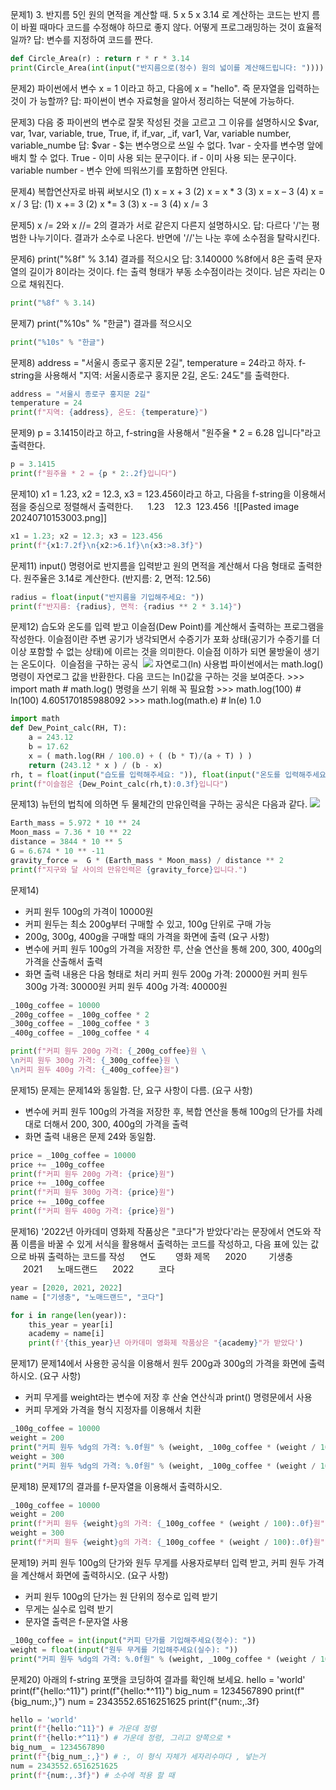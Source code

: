 
문제1) 3. 반지름 5인 원의 면적을 계산할 때. 5 x 5 x 3.14 로 계산하는 코드는 반지 름이 바뀔
 때마다 코드를 수정해야 하므로 좋지 않다. 어떻게 프로그래밍하는 것이 효율적일까?
 답: 변수를 지정하여 코드를 짠다.
```python
def Circle_Area(r) : return r * r * 3.14
print(Circle_Area(int(input("반지름으로(정수) 원의 넓이를 계산해드립니다: "))))
```

문제2) 파이썬에서 변수 x = 1 이라고 하고, 다음에 x = "hello". 즉 문자열을 입력하는 것이 가
능할까?
답: 파이썬이 변수 자료형을 알아서 정리하는 덕분에 가능하다.

문제3) 다음 중 파이썬의 변수로 잘못 작성된 것을 고르고 그 이유를 설명하시오
$var, var, 1var, variable, true, True, if, if_var, _if, var1,
Var, variable number, variable_numbe
답:
$var - $는 변수명으로 쓰일 수 없다.
1var - 숫자를 변수명 앞에 배치 할 수 없다.
True - 이미 사용 되는 문구이다.
if - 이미 사용 되는 문구이다.
variable number - 변수 안에 띄워쓰기를 포함하면 안된다.
  
문제4) 복합연산자로 바꿔 써보시오
(1) x = x + 3 (2) x = x * 3
(3) x = x – 3 (4) x = x / 3
답:
(1) x += 3
(2) x *= 3
(3) x -= 3
(4) x /= 3

문제5) x /= 2와 x //= 2의 결과가 서로 같은지 다른지 설명하시오.
답: 다르다
'/'는 평범한 나누기이다. 결과가 소수로 나온다.
반면에 '//'는 나눈 후에 소수점을 탈락시킨다.

문제6) print("%8f" % 3.14) 결과를 적으시오
답: 3.140000
%8f에서 8은 출력 문자열의 길이가 8이라는 것이다.
f는 출력 형태가 부동 소수점이라는 것이다.
남은 자리는 0으로 채워진다.
```python
print("%8f" % 3.14)
```

문제7) print("%10s" % "한글") 결과를 적으시오
```python
print("%10s" % "한글")
```

문제8) address = "서울시 종로구 홍지문 2길", temperature = 24라고 하자. f-string을 사용해서 "지역: 서울시종로구 홍지문 2길, 온도: 24도"를 출력한다.
```python
address = "서울시 종로구 홍지문 2길"
temperature = 24
print(f"지역: {address}, 온도: {temperature}")
```

문제9) p = 3.1415이라고 하고, f-string을 사용해서 "원주율 * 2 = 6.28 입니다"라고 출력한다.
```python
p = 3.1415
print(f"원주율 * 2 = {p * 2:.2f}입니다")
```

문제10) x1 = 1.23, x2 = 12.3, x3 = 123.456이라고 하고, 다음을 f-string을 이용해서 점을 중심으로 정렬해서 출력한다.
     1.23
   12.3
 123.456
 ![[Pasted image 20240710153003.png]]
```python
x1 = 1.23; x2 = 12.3; x3 = 123.456
print(f"{x1:7.2f}\n{x2:>6.1f}\n{x3:>8.3f}")
```

문제11) input() 명령어로 반지름을 입력받고 원의 면적을 계산해서 다음 형태로 출력한다. 원주율은 3.14로 계산한다. (반지름: 2, 면적: 12.56)
```python
radius = float(input("반지름을 기입해주세요: "))
print(f"반지름: {radius}, 면적: {radius ** 2 * 3.14}")
```

문제12) 습도와 온도를 입력 받고 이슬점(Dew Point)를 계산해서 출력하는 프로그램을 작성한다.
이슬점이란 주변 공기가 냉각되면서 수증기가 포화 상태(공기가 수증기를 더 이상 포함할 수 없는 상태)에 이르는 것을 의미한다. 이슬점 이하가 되면 물방울이 생기는 온도이다.
 이슬점을 구하는 공식
 ![](https://lh7-us.googleusercontent.com/docsz/AD_4nXdxVpuq712QSkVP4KxEc0pB1Q_8sN7beQ604pxpIo4-j9uc5MizG78zoQrq0KTwF71RoLeiqKI7nQfjei4AX5ybytkvP0kMxdVgg-COnPykIo4tpyfORTtFUd1W2_jzaHXm6eWwzJ8pbQz_4s7rCGXwcsPUISWdWp1nsteWreLkJXBo8SJyuw?key=BzKYY4EpnAxur79LxX1XVw)
자연로그(ln) 사용법
파이썬에서는 math.log() 명령이 자연로그 값을 반환한다. 다음 코드는 ln()값을 구하는 것을 보여준다.
\>>> import math # math.log() 명령을 쓰기 위해 꼭 필요함
\>>> math.log(100) # ln(100)
4.605170185988092
\>>> math.log(math.e) # ln(e)
1.0
```python
import math
def Dew_Point_calc(RH, T):
	a = 243.12
	b = 17.62
	x = ( math.log(RH / 100.0) + ( (b * T)/(a + T) ) )
	return (243.12 * x ) / (b - x)
rh, t = float(input("습도를 입력해주세요: ")), float(input("온도를 입력해주세요: "))
print(f"이슬점은 {Dew_Point_calc(rh,t):0.3f}입니다")
```

문제13) 뉴턴의 법칙에 의하면 두 물체간의 만유인력을 구하는 공식은 다음과 같다.
![](https://lh7-us.googleusercontent.com/docsz/AD_4nXcF--_5EQu4hu3hdB8DAkA_fgq62OlGIhG1UjkPKPko64SKGF78qXTbjXHs0qNEpUIge8JiTswYAqqe3AtlDxnJpCMx6gCuqarR9vEcr75h3beASV_l0an0wCIC7ch48TnY41MpE33w0c1kkeZLoJWLOsdlsdOxVExi3SH3PSLFZK7OIYFX3K8?key=BzKYY4EpnAxur79LxX1XVw)
```python
Earth_mass = 5.972 * 10 ** 24
Moon_mass = 7.36 * 10 ** 22
distance = 3844 * 10 ** 5
G = 6.674 * 10 ** -11
gravity_force =  G * (Earth_mass * Moon_mass) / distance ** 2
print(f"지구와 달 사이의 만유인력은 {gravity_force}입니다.")
```

문제14)
- 커피 원두 100g의 가격이 10000원
- 커피 원두는 최소 200g부터 구매할 수 있고, 100g 단위로 구매 가능
- 200g, 300g, 400g을 구매할 때의 가격을 화면에 출력
(요구 사항)
- 변수에 커피 원두 100g의 가격을 저장한 루, 산술 연산을 통해 200, 300, 400g의 가격을 산출해서 출력
- 화면 출력 내용은 다음 형태로 처리
커피 원두 200g 가격: 20000원
커피 원두 300g 가격: 30000원
커피 원두 400g 가격: 40000원
```python
_100g_coffee = 10000
_200g_coffee = _100g_coffee * 2
_300g_coffee = _100g_coffee * 3
_400g_coffee = _100g_coffee * 4

print(f"커피 원두 200g 가격: {_200g_coffee}원 \
\n커피 원두 300g 가격: {_300g_coffee}원 \
\n커피 원두 400g 가격: {_400g_coffee}원")
```

문제15) 문제는 문제14와 동일함. 단, 요구 사항이 다름.
(요구 사항)
- 변수에 커피 원두 100g의 가격을 저장한 후, 복합 연산을 통해 100g의 단가를 차례대로 더해서 200, 300, 400g의 가격을 출력
- 화면 출력 내용은 문제 24와 동일함.
```python
price = _100g_coffee = 10000
price += _100g_coffee
print(f"커피 원두 200g 가격: {price}원")
price += _100g_coffee
print(f"커피 원두 300g 가격: {price}원")
price += _100g_coffee
print(f"커피 원두 400g 가격: {price}원")
```

문제16) '2022년 아카데미 영화제 작품상은 "코다"가 받았다'라는 문장에서 연도와 작품 이름을 바꿀 수 있게 서식을 활용해서 출력하는 코드를 작성하고, 다음 표에 있는 값으로 바꿔 출력하는 코드를 작성
     연도        영화 제목
     2020         기생충
     2021      노매드랜드
     2022          코다
```python
year = [2020, 2021, 2022]
name = ["기생충", "노매드랜드", "코다"]

for i in range(len(year)):
	this_year = year[i]
	academy = name[i]
	print(f'{this_year}년 아카데미 영화제 작품상은 "{academy}"가 받았다')
```

문제17) 문제14에서 사용한 공식을 이용해서 원두 200g과 300g의 가격을 화면에
출력하시오.
(요구 사항)
- 커피 무게를 weight라는 변수에 저장 후 산술 연산식과 print() 명령문에서 사용
- 커피 무게와 가격을 형식 지정자를 이용해서 치환
```python
_100g_coffee = 10000
weight = 200
print("커피 원두 %dg의 가격: %.0f원" % (weight, _100g_coffee * (weight / 100)))
weight = 300
print("커피 원두 %dg의 가격: %.0f원" % (weight, _100g_coffee * (weight / 100)))
```

문제18) 문제17의 결과를 f-문자열을 이용해서 출력하시오.
```python
_100g_coffee = 10000
weight = 200
print(f"커피 원두 {weight}g의 가격: {_100g_coffee * (weight / 100):.0f}원")
weight = 300
print(f"커피 원두 {weight}g의 가격: {_100g_coffee * (weight / 100):.0f}원")
```

문제19) 커피 원두 100g의 단가와 원두 무게를 사용자로부터 입력 받고, 커피 원두 가격을 계산해서 화면에 출력하시오.
(요구 사항)
- 커피 원두 100g의 단가는 원 단위의 정수로 입력 받기
- 무게는 실수로 입력 받기
- 문자열 출력은 f-문자열 사용
```python
_100g_coffee = int(input("커피 단가를 기입해주세요(정수): "))
weight = float(input("원두 무게를 기입해주세요(실수): "))
print("커피 원두 %dg의 가격: %.0f원" % (weight, _100g_coffee * (weight / 100)))
```

문제20) 아래의 f-string 포맷을 코딩하여 결과를 확인해 보세요.
hello = 'world'
print(f"{hello:^11}")
print(f"{hello:*^11}")
big_num = 1234567890
print(f"{big_num:,}")
num = 2343552.6516251625
print(f"{num:,.3f}
```python
hello = 'world'
print(f"{hello:^11}") # 가운데 정령
print(f"{hello:*^11}") # 가운데 정령, 그리고 양쪽으로 *
big_num_ = 1234567890 
print(f"{big_num_:,}") # :, 이 형식 자체가 세자리수마다 , 넣는거
num = 2343552.6516251625
print(f"{num:,.3f}") # 소수에 적용 할 때
```